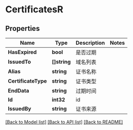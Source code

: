 # CertificatesR

## Properties

Name | Type | Description | Notes
------------ | ------------- | ------------- | -------------
**HasExpired** | **bool** | 是否过期 | 
**IssuedTo** | **[]string** | 域名列表 | 
**Alias** | **string** | 证书名称 | 
**CertificateType** | **string** | 证书类型 | 
**EndData** | **string** | 过期时间 | 
**Id** | **int32** | id | 
**IssuedBy** | **string** | 证书来源 | 

[[Back to Model list]](../README.md#documentation-for-models) [[Back to API list]](../README.md#documentation-for-api-endpoints) [[Back to README]](../README.md)


